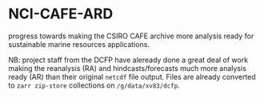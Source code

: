 # NCI-CAFE-ARD
progress towards making the CSIRO CAFE archive more analysis ready for sustainable marine resources applications.

NB: project staff from the DCFP have aleready done a great deal of work making the reanalysis (RA) and hindcasts/forecasts much more analysis ready (AR) than their original `netcdf` file output.  Files are already converted to `zarr zip-store` collections on `/g/data/xv83/dcfp`.

